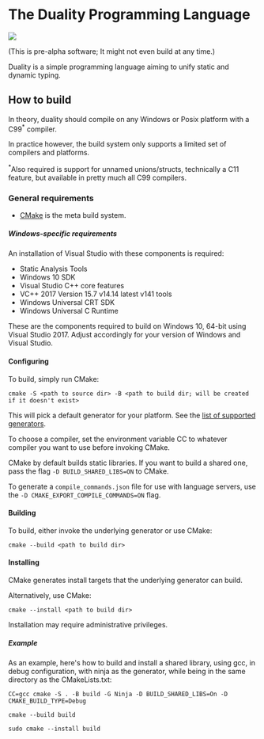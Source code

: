 # The Duality Programming Language

![](https://github.com/tpuschel/duality/workflows/CI/badge.svg)

(This is pre-alpha software; It might not even build at any time.)

Duality is a simple programming language aiming to unify static and dynamic typing.

## How to build

In theory, duality should compile on any Windows or Posix platform with a C99<sup>*</sup> compiler.

In practice however, the build system only supports a limited set of compilers and platforms.

<sup>*</sup>Also required is support for unnamed unions/structs, technically a C11 feature,
but available in pretty much all C99 compilers.

### General requirements
- [CMake](https://cmake.org) is the meta build system.

##### Windows-specific requirements
An installation of Visual Studio with these components is required:

- Static Analysis Tools
- Windows 10 SDK
- Visual Studio C++ core features
- VC++ 2017 Version 15.7 v14.14 latest v141 tools
- Windows Universal CRT SDK
- Windows Universal C Runtime

These are the components required to build on Windows 10, 64-bit using Visual Studio 2017.
Adjust accordingly for your version of Windows and Visual Studio.

#### Configuring
To build, simply run CMake:
```
cmake -S <path to source dir> -B <path to build dir; will be created if it doesn't exist>
```
This will pick a default generator for your platform. See the [list of supported generators](https://cmake.org/cmake/help/latest/manual/cmake-generators.7.html).

To choose a compiler, set the environment variable CC to whatever compiler you want to use before invoking CMake.

CMake by default builds static libraries. If you want to build a shared one, pass the flag ```-D BUILD_SHARED_LIBS=ON``` to CMake.

To generate a ```compile_commands.json``` file for use with language servers, use the ```-D CMAKE_EXPORT_COMPILE_COMMANDS=ON``` flag.

#### Building
To build, either invoke the underlying generator or use CMake:
```
cmake --build <path to build dir>
```

#### Installing
CMake generates install targets that the underlying generator can build.

Alternatively, use CMake:
```
cmake --install <path to build dir>
```

Installation may require administrative privileges.

##### Example
As an example, here's how to build and install a shared library, using gcc, in debug configuration, with ninja as the generator, while being in the same directory as the CMakeLists.txt:
```
CC=gcc cmake -S . -B build -G Ninja -D BUILD_SHARED_LIBS=On -D CMAKE_BUILD_TYPE=Debug

cmake --build build

sudo cmake --install build
```